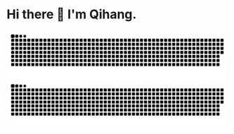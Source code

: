 # Hi there 👋 I'm Qihang.
![github contribution grid snake animation](https://raw.githubusercontent.com/Qihang-Zhang/Qihang-Zhang/output/github-contribution-grid-snake-dark.svg#gh-dark-mode-only)
![github contribution grid snake animation](https://raw.githubusercontent.com/Qihang-Zhang/Qihang-Zhang/output/github-contribution-grid-snake.svg#gh-light-mode-only)
